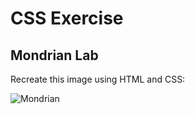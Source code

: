# CSS Exercise
## Mondrian Lab

Recreate this image using HTML and CSS: 

![Mondrian](https://4.bp.blogspot.com/-bdYcdz9LhUQ/U96CQuzVYLI/AAAAAAAADUA/Z2zYAOHuuzM/s1600/photo+1-1.PNG)
